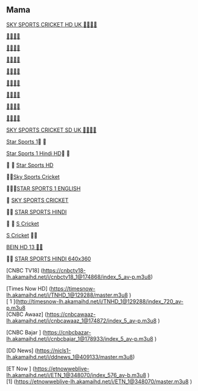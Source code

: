 
  
## Mama

[SKY SPORTS CRICKET HD UK 👋🚀🚀👋 ](http://mlsh1.com:2086/iptvreal/55225/129)

[👋🚀🚀👋 ](http://mlsh1.com:2086/iptvreal/55225/784)

[👋🚀🚀👋 ](http://mlsh1.com:2086/iptvreal/55225/11)

[👋🚀🚀👋 ](http://mlsh1.com:2086/iptvreal/55225/136)

[👋🚀🚀👋 ](http://mlsh1.com:2086/iptvreal/55225/131428)

[👋🚀🚀👋 ](http://flussonic.finetv.xyz/auth?channel=StarSports1English&authorization=b12eb0ec0130e987278877128ea42934&server=1)

[👋🚀🚀👋 ](http://flussonic.finetv.xyz/auth?channel=StarSports1Hindi&authorization=b12eb0ec0130e987278877128ea42934&server=1)

[👋🚀🚀👋 ](http://flussonic.finetv.xyz/auth?channel=Bein13&authorization=b12eb0ec0130e987278877128ea42934&server=1)

[👋🚀🚀👋 ](http://magco.rip:8000/41687585354413/41787452632984/85511)

[SKY SPORTS CRICKET SD UK 👋🚀🚀👋 ](http://mlsh1.com:2086/iptvreal/55225/136)

[Star Sports 1](http://iptv.kitv.live:1935/live/Shari/MTV-P/53.m3u8)👋 👋

[Star Sports 1 Hindi HD](http://xtrm.rtload.be:8999/jaykhantest/JVJNDFLJGVNFDSLK/7)👋 👋

👋 👋 [Star Sports HD](http://66.northerniptv.ca:8000/live/george/george123/201)

👋👋[Sky Sports Cricket](http://66.northerniptv.ca:8000/golden123/golden123/205)
 
🚀🚀👋[STAR SPORTS 1 ENGLISH](http://flussonic.finetv.xyz/auth?channel=StarSports1English&authorization=b12eb0ec0130e987278877128ea42934&server=1)

👋 [SKY SPORTS CRICKET](http://f.ok2.se:8000/victor1/victor123/205)

👋👋 [STAR SPORTS HINDI ](http://66.northerniptv.ca:8000/golden123/golden123/201)

👋 👋 [S Cricket](http://66.northerniptv.ca:8000/golden123/golden123/81947)

[S Cricket](http://f.ok2.se:8000/victor1/victor123/81947) 🚀🚀

[BEIN HD 13 🚀🚀](http://66.northerniptv.ca:8000/golden123/golden123/74478)

👋👋 [STAR SPORTS HINDI 640x360 ](http://66.northerniptv.ca:8000/golden123/golden123/202)


[CNBC TV18]		(https://cnbctv18-lh.akamaihd.net/i/cnbctv18_1@174868/index_5_av-p.m3u8)			
					
[Times Now HD]		(https://timesnow-lh.akamaihd.net/i/TNHD_1@129288/master.m3u8		)	
[	1	](http://timesnow-lh.akamaihd.net/i/TNHD_1@129288/index_720_av-p.m3u8			
[CNBC Awaaz]		(https://cnbcawaaz-lh.akamaihd.net/i/cnbcawaaz_1@174872/index_5_av-p.m3u8	)		
					
[CNBC Bajar	]	(https://cnbcbazar-lh.akamaihd.net/i/cnbcbajar_1@178933/index_5_av-p.m3u8	)		
					
[DD News]		(https://nicls1-lh.akamaihd.net/i/ddnews_1@409133/master.m3u8)			
					
[ET Now	]	(https://etnowweblive-lh.akamaihd.net/i/ETN_1@348070/index_576_av-b.m3u8		)	
	[1]	(https://etnowweblive-lh.akamaihd.net/i/ETN_1@348070/master.m3u8	)		





